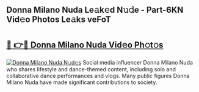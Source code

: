## Donna Milano Nuda Le𝚊k𝚎d N𝚞𝚍e - Part-6KN Vid𝚎o Photos Le𝚊ks veFoT

# <h2><a href="http://fbfcefb.evod.top/?m=Donna+Milano+Nuda">🔗 👉🔴 Donna Milano Nuda Vid𝚎o Ph𝚘t𝚘s</a></h2>

[![Donna Milano Nuda N𝚞d𝚎s](https://i.imgur.com/8V9OHl7.gif)](http://fbfcefb.evod.top/?m=Donna+Milano+Nuda)
Social media influencer Donna Milano Nuda who shares lifestyle and dance-themed content, including solo and collaborative dance performances and vlogs. Many public figures Donna Milano Nuda have made significant contributions to society. 
